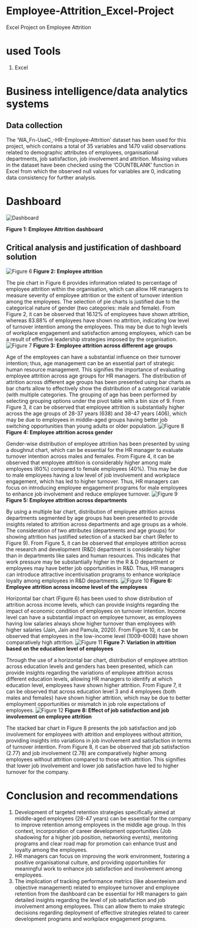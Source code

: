 # Employee-Attrition_Excel-Project
Excel Project on Employee Attrition

# used Tools
1. Excel

# Business intelligence/data analytics systems

## Data collection

The ‘WA_Fn-UseC_-HR-Employee-Attrition’ dataset has been used for this project, which contains a total of 35 variables and 1470 valid observations related to demographic attributes of employees, organisational departments, job satisfaction, job involvement and attrition. Missing values in the dataset have been checked using the ‘COUNTBLANK’ function in Excel from which the observed null values for variables are 0, indicating data consistency for further analysis.

# Dashboard
![Dashboard ](https://github.com/user-attachments/assets/0be79ac1-1d8c-41f8-b12b-f57c5d52ffa6)
 
**Figure 1: Employee Attrition dashboard**

## Critical analysis and justification of dashboard solution
![Figure 6](https://github.com/user-attachments/assets/d9b93383-8a93-4052-a619-2957781009a1) 
**Figure 2: Employee attrition**

The pie chart in Figure 6 provides information related to percentage of employee attrition within the organisation, which can allow HR managers to measure severity of employee attrition or the extent of turnover intention among the employees. The selection of pie charts is justified due to the categorical nature of gender (two categories: male and female). From Figure 2, it can be observed that 16.12% of employees have shown attrition, whereas 83.88% of employees have shown no attrition, indicating low level of turnover intention among the employees. This may be due to high levels of workplace engagement and satisfaction among employees, which can be a result of effective leadership strategies imposed by the organisation.
![Figure 7](https://github.com/user-attachments/assets/b753280c-6142-43c9-b69c-d3a5ef5cc08b) 
**Figure 3: Employee attrition across different age groups**

Age of the employees can have a substantial influence on their turnover intention; thus, age management can be an essential part of strategic human resource management. This signifies the importance of evaluating employee attrition across age groups for HR managers. The distribution of attrition across different age groups has been presented using bar charts as bar charts allow to effectively show the distribution of a categorical variable (with multiple categories. The grouping of age has been performed by selecting grouping options under the pivot table with a bin size of 9. From Figure 3, it can be observed that employee attrition is substantially higher across the age groups of 28-37 years (638) and 38-47 years (406), which may be due to employees in middle-aged groups having better job switching opportunities than young adults or older population.
 ![Figure 8](https://github.com/user-attachments/assets/827b0c2b-9adb-41a5-9946-5d702a2cb44f)
**Figure 4: Employee attrition across gender**

Gender-wise distribution of employee attrition has been presented by using a doughnut chart, which can be essential for the HR manager to evaluate turnover intention across males and females. From Figure 4, it can be observed that employee attrition is considerably higher among male employees (60%) compared to female employees (40%). This may be due to male employees having a low level of job involvement and workplace engagement, which has led to higher turnover. Thus, HR managers can focus on introducing employee engagement programs for male employees to enhance job involvement and reduce employee turnover.
 ![Figure 9](https://github.com/user-attachments/assets/fbd6ccab-d8ab-412a-b411-52b6ac3c5a85)
**Figure 5: Employee attrition across departments**

By using a multiple bar chart, distribution of employee attrition across departments segmented by age groups has been presented to provide insights related to attrition across departments and age groups as a whole. The consideration of two attributes (departments and age groups) for showing attrition has justified selection of a stacked bar chart (Refer to Figure 9). From Figure 5, it can be observed that employee attrition across the research and development (R&D) department is considerably higher than in departments like sales and human resources. This indicates that work pressure may be substantially higher in the R & D department or employees may have better job opportunities in R&D. Thus, HR managers can introduce attractive incentivisation programs to enhance workplace loyalty among employees in R&D departments.
![Figure 10](https://github.com/user-attachments/assets/00f2d8b4-de85-4f5b-9d0a-06c66cc63a6d) 
**Figure 6: Employee attrition across income level of the employees**

Horizontal bar chart (Figure 6) has been used to show distribution of attrition across income levels, which can provide insights regarding the impact of economic condition of employees on turnover intention. Income level can have a substantial impact on employee turnover, as employees having low salaries always show higher turnover than employees with higher salaries (Jain, Jain and Pamula, 2020). From Figure 10, it can be observed that employees in the low-income level (1009-6008) have shown comparatively high attrition.
 ![Figure 11](https://github.com/user-attachments/assets/fd34f4a5-66e5-478a-bc22-0afb261c903e)
**Figure 7: Variation in attrition based on the education level of employees**

Through the use of a horizontal bar chart, distribution of employee attrition across education levels and genders has been presented, which can provide insights regarding the variations of employee attrition across different education levels, allowing HR managers to identify at which education level, employees have shown higher attrition. From Figure 7, it can be observed that across education level 3 and 4 employees (both males and females) have shown higher attrition, which may be due to better employment opportunities or mismatch in job role expectations of employees.
 ![Figure 12](https://github.com/user-attachments/assets/e44cf5dd-505c-4573-a1f4-3bb6f473172c)
**Figure 8: Effect of job satisfaction and job involvement on employee attrition**

The stacked bar chart in Figure 8 presents the job satisfaction and job involvement for employees with attrition and employees without attrition, providing insights into variations in job involvement and satisfaction in terms of turnover intention. From Figure 8, it can be observed that job satisfaction (2.77) and job involvement (2.78) are comparatively higher among employees without attrition compared to those with attrition. This signifies that lower job involvement and lower job satisfaction have led to higher turnover for the company.

# Conclusion and recommendations
1.	Development of targeted retention strategies specifically aimed at middle-aged employees (28-47 years) can be essential for the company to improve retention among employees in the middle age group. In this context, incorporation of career development opportunities (Job shadowing for a higher job position, networking events), mentoring programs and clear road map for promotion can enhance trust and loyalty among the employees.
2. HR managers can focus on improving the work environment, fostering a positive organisational culture, and providing opportunities for meaningful work to enhance job satisfaction and involvement among employees.
3. The implication of tracking performance metrics (like absenteeism and objective management) related to employee turnover and employee retention from the dashboard can be essential for HR managers to gain detailed insights regarding the level of job satisfaction and job involvement among employees. This can allow them to make strategic decisions regarding deployment of effective strategies related to career development programs and workplace engagement programs.
